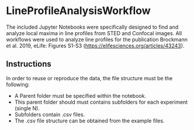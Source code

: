 LineProfileAnalysisWorkflow
==========

The included Jupyter Notebooks were specifically designed to find and analyze local maxima in line profiles from STED and Confocal images.
All workflows were used to analyze line profiles for the publication Brockmann et al. 2019, eLife: Figures S1-S3 (https://elifesciences.org/articles/43243).


Instructions
-------
In order to reuse or reproduce the data, the file structure must be the following:

- A Parent folder must be specified within the notebook.
- This parent folder should must contains subfolders for each experiment (single N).
- Subfolders contain .csv files.
- The .csv file structure can be obtained from the example files.  
